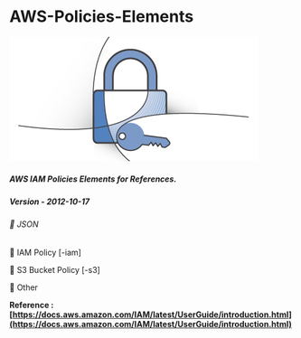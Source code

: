 # AWS-Policies-Elements

![picture alt](image.png "IAM")    

##### AWS IAM Policies Elements for References.
##### Version - 2012-10-17
###### :mega: JSON 

:mag_right: IAM Policy [-iam]

:mag_right: S3 Bucket Policy [-s3]

:mag_right: Other 
  
**Reference : [https://docs.aws.amazon.com/IAM/latest/UserGuide/introduction.html](https://docs.aws.amazon.com/IAM/latest/UserGuide/introduction.html)**
